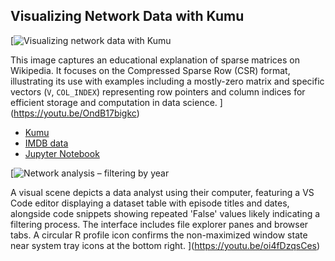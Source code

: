## Visualizing Network Data with Kumu

[![Visualizing network data with Kumu](https://i.ytimg.com/vi_webp/OndB17bigkc/sddefault.webp)

This image captures an educational explanation of sparse matrices on Wikipedia. It focuses on the Compressed Sparse Row (CSR) format, illustrating its use with examples including a mostly-zero matrix and specific vectors (`V`, `COL_INDEX`) representing row pointers and column indices for efficient storage and computation in data science.
](https://youtu.be/OndB17bigkc)

- [Kumu](https://kumu.io)
- [IMDB data](https://developer.imdb.com/non-commercial-datasets/)
- [Jupyter Notebook](https://colab.research.google.com/drive/1CHR68fw7lZC9H2JtVW4LXpUvNwfM_VE-?usp=sharing)

[![Network analysis – filtering by year](https://i.ytimg.com/vi_webp/oi4fDzqsCes/sddefault.webp)

A visual scene depicts a data analyst using their computer, featuring a VS Code editor displaying a dataset table with episode titles and dates, alongside code snippets showing repeated 'False' values likely indicating a filtering process. The interface includes file explorer panes and browser tabs. A circular R profile icon confirms the non-maximized window state near system tray icons at the bottom right.
](https://youtu.be/oi4fDzqsCes)
